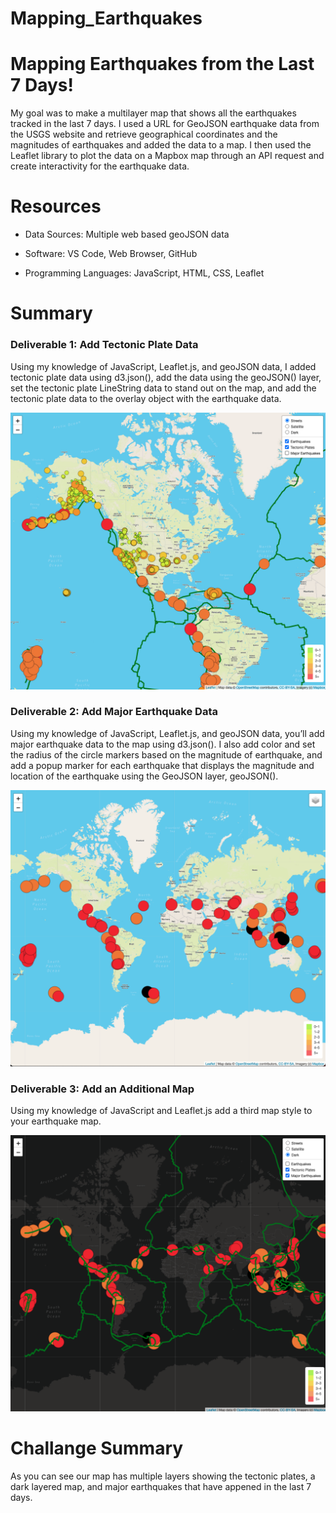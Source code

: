 # Mapping_Earthquakes


<h1>Mapping Earthquakes from the Last 7 Days!</h1>
My goal was to make a multilayer map that shows all the earthquakes tracked in the last 7 days. I used a URL for GeoJSON earthquake data from the USGS website and retrieve geographical coordinates and the magnitudes of earthquakes and added the data to a map. I then used the Leaflet library to plot the data on a Mapbox map through an API request and create interactivity for the earthquake data.


<h1>Resources</h1>

- Data Sources: Multiple web based geoJSON data

- Software: VS Code, Web Browser, GitHub

- Programming Languages: JavaScript, HTML, CSS, Leaflet
<body>
<h1>Summary</h1>

<h3> Deliverable 1: Add Tectonic Plate Data</h3>
<p>Using my knowledge of JavaScript, Leaflet.js, and geoJSON data, I added tectonic plate data using d3.json(), add the data using the geoJSON() layer, set the tectonic plate LineString data to stand out on the map, and add the tectonic plate data to the overlay object with the earthquake data.<p>

 <img src="Deliverable 1: Add Tectonic Plate Data.png">
  
<h3>Deliverable 2: Add Major Earthquake Data</h3>
<p>Using my knowledge of JavaScript, Leaflet.js, and geoJSON data, you’ll add major earthquake data to the map using d3.json(). I also add color and set the radius of the circle markers based on the magnitude of earthquake, and add a popup marker for each earthquake that displays the magnitude and location of the earthquake using the GeoJSON layer, geoJSON(). </p>

<img src="Deliverable 2: Add Major Earthquake Data.png">

<h3> Deliverable 3: Add an Additional Map</h3>
<p>Using my knowledge of JavaScript and Leaflet.js add a third map style to your earthquake map.</p>

<img src="Deliverable 3: Add an Additional Map.png">

<body>
  
<h1>Challange Summary</h1>
As you can see our map has multiple layers showing the tectonic plates, a dark layered map, and major earthquakes that have appened in the last 7 days.   
